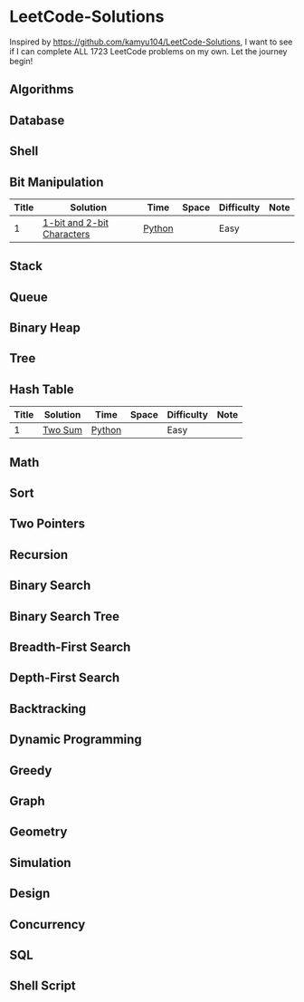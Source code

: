 # LeetCode-Solutions
Inspired by https://github.com/kamyu104/LeetCode-Solutions, I want to see if I can complete ALL 1723 LeetCode problems on my own. Let the journey begin!

## Algorithms

## Database

## Shell

## Bit Manipulation
| Title | Solution | Time | Space | Difficulty | Note
|---| ---| ---| ---| ---| ---|
| 1 | <a href="https://leetcode.com/problems/1-bit-and-2-bit-characters/">1-bit and 2-bit Characters</a> | <a href="https://github.com/t10le/LeetCode-Solutions/blob/main/Python/OneBitTwoBitCharacters.py">Python</a> | | Easy

## Stack

## Queue

## Binary Heap

## Tree

## Hash Table
| Title | Solution | Time | Space | Difficulty | Note
|---| ---| ---| ---| ---| ---|
| 1 | <a href="https://leetcode.com/problems/two-sum/">Two Sum</a> | <a href="https://github.com/t10le/LeetCode-Solutions/blob/main/Python/TwoSum.py">Python</a> | | Easy

## Math

## Sort

## Two Pointers

## Recursion

## Binary Search

## Binary Search Tree

## Breadth-First Search

## Depth-First Search

## Backtracking

## Dynamic Programming

## Greedy

## Graph

## Geometry

## Simulation

## Design

## Concurrency

## SQL

## Shell Script
